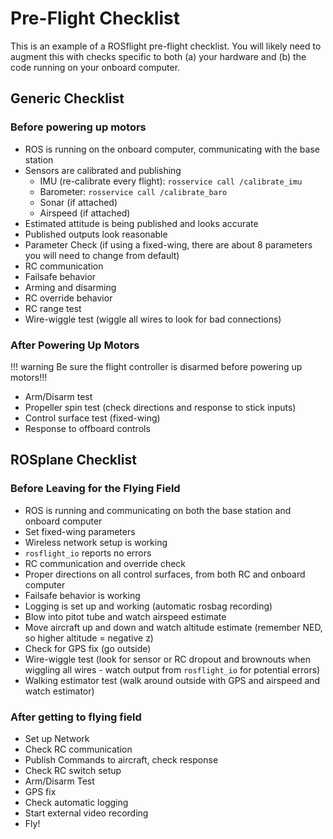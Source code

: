 # Pre-Flight Checklist

This is an example of a ROSflight pre-flight checklist. You will likely need to augment this with checks specific to both (a) your hardware and (b) the code running on your onboard computer.

## Generic Checklist

### Before powering up motors
- ROS is running on the onboard computer, communicating with the base station
- Sensors are calibrated and publishing
    + IMU (re-calibrate every flight): `rosservice call /calibrate_imu`
    + Barometer: `rosservice call /calibrate_baro`
    + Sonar (if attached)
    + Airspeed (if attached)
- Estimated attitude is being published and looks accurate
- Published outputs look reasonable
- Parameter Check (if using a fixed-wing, there are about 8 parameters you will need to change from default)
- RC communication
- Failsafe behavior
- Arming and disarming
- RC override behavior
- RC range test
- Wire-wiggle test (wiggle all wires to look for bad connections)

### After Powering Up Motors

!!! warning
    Be sure the flight controller is disarmed before powering up motors!!!
- Arm/Disarm test
- Propeller spin test (check directions and response to stick inputs)
- Control surface test (fixed-wing)
- Response to offboard controls


## ROSplane Checklist

### Before Leaving for the Flying Field
- ROS is running and communicating on both the base station and onboard computer
- Set fixed-wing parameters
- Wireless network setup is working
- `rosflight_io` reports no errors
- RC communication and override check
- Proper directions on all control surfaces, from both RC and onboard computer
- Failsafe behavior is working
- Logging is set up and working (automatic rosbag recording)
- Blow into pitot tube and watch airspeed estimate
- Move aircraft up and down and watch altitude estimate (remember NED, so higher altitude = negative z)
- Check for GPS fix (go outside)
- Wire-wiggle test (look for sensor or RC dropout and brownouts when wiggling all wires - watch output from `rosflight_io` for potential errors)
- Walking estimator test (walk around outside with GPS and airspeed and watch estimator)

### After getting to flying field
- Set up Network
- Check RC communication
- Publish Commands to aircraft, check response
- Check RC switch setup
- Arm/Disarm Test
- GPS fix
- Check automatic logging
- Start external video recording
- Fly!
